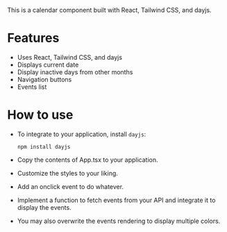 
This is a calendar component built with React, Tailwind CSS, and dayjs.

# Features

- Uses React, Tailwind CSS, and dayjs
- Displays current date
- Display inactive days from other months
- Navigation buttons
- Events list

# How to use

* To integrate to your application, install `dayjs`:

    ```
    npm install dayjs
    ```

* Copy the contents of App.tsx to your application.
* Customize the styles to your liking.
* Add an onclick event to do whatever.
* Implement a function to fetch events from your API and integrate it to display the events.
* You may also overwrite the events rendering to display multiple colors.
